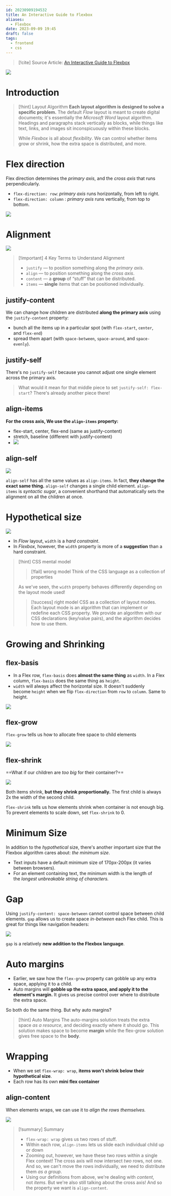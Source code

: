 ```yaml
---
id: 20230909194532
title: An Interactive Guide to Flexbox
aliases:
  - Flexbox
date: 2023-09-09 19:45
draft: false
tags:
  - frontend
  - css
---
```


> [!cite] Source Article: 
> [An Interactive Guide to Flexbox](https://www.joshwcomeau.com/css/interactive-guide-to-flexbox)

![](https://r2.hcplantern.top/2023/09/10/20230910-205025.gif)

# Introduction

> [!hint] Layout Algorithm
> **Each layout algorithm is designed to solve a specific problem.** The default *Flow* layout is meant to create digital documents; it's essentially the _Microsoft Word_ layout algorithm. Headings and paragraphs stack vertically as blocks, while things like text, links, and images sit inconspicuously within these blocks.
> 
> While *Flexbox* is all about *flexibility*. We can control whether items grow or shrink, how the extra space is distributed, and more.

# Flex direction

Flex direction determines the *primary axis*, and the *cross axis* that runs perpendicularly.

-  `flex-direction: row`:  *primary axis* runs horizontally, from left to right.
-  `flex-direction: column` : *primary axis* runs vertically, from top to bottom.

![](https://r2.hcplantern.top/2023/09/10/20230910-203813.png)

# Alignment

![](https://r2.hcplantern.top/2023/09/10/20230910-204914.gif)

> [!important] 4 Key Terms to Understand Alignment
> - `justify` — to position something along the _primary axis_.
>  - `align` — to position something along the _cross axis_.
>  - `content` — a **group** of “stuff” that can be distributed.
>  - `items` — **single** items that can be positioned individually.
## justify-content

We can change how children are distributed **along the primary axis** using the `justify-content` property:
- bunch all the items up in a particular spot (with `flex-start`, `center`, and `flex-end`)
- spread them apart (with `space-between`, `space-around`, and `space-evenly`).

## justify-self

There's no `justify-self` because you cannot adjust one single element across the primary axis. 

> What would it mean for that middle piece to set `justify-self: flex-start`? There's already another piece there!
## align-items

**For the cross axis, We use the `align-items` property:** 
- flex-start, center, flex-end (same as justify-content)
- stretch, baseline (different with justify-content)
- ![](https://r2.hcplantern.top/2023/09/10/20230910-204140.png)
## align-self

![](https://r2.hcplantern.top/2023/09/10/20230910-205405.png)


`align-self` has all the same values as `align-items`. In fact, **they change the exact same thing.** `align-self` changes a single child element.  ` align-items ` is _syntactic sugar_, a convenient shorthand that automatically sets the alignment on all the children at once.

# Hypothetical size

![](https://r2.hcplantern.top/2023/09/10/20230910-210538.png)

- In *Flow* layout, `width` is a _hard constraint_.
- In _Flexbox_, however, the `width` property is more of a **suggestion** than a hard constraint.

> [!hint] CSS mental model
> > [!fail] wrong model
> > Think of the CSS language as a collection of properties
> 
> As we've seen, the `width` property behaves differently depending on the layout mode used!
> 
> > [!success] right model
> > CSS as a collection of layout modes. Each layout mode is an algorithm that can implement or redefine each CSS property. We provide an algorithm with our CSS declarations (key/value pairs), and the algorithm decides how to use them.
>

# Growing and Shrinking

## flex-basis

- In a Flex row, `flex-basis` does **almost the same thing** as `width`. In a Flex column, `flex-basis` does the same thing as `height`.
- `width` will always affect the horizontal size. It doesn't suddenly become `height` when we flip `flex-direction` from `row` to `column`. Same to height. 

![](https://r2.hcplantern.top/2023/09/10/20230910-211414.gif)


## flex-grow

`flex-grow` tells us how to allocate free space to child elements

![](https://r2.hcplantern.top/2023/09/10/20230910-211627.gif)

## flex-shrink

==What if our children are _too big_ for their container?==

![](https://r2.hcplantern.top/2023/09/10/20230910-211858.gif)

Both items shrink, **but they shrink proportionally.** The first child is always 2x the width of the second child.

`flex-shrink` tells us how elements shrink when container is not enough big. To prevent elements to scale down, set ` flex-shrink ` to 0. 

# Minimum Size

In addition to the _hypothetical_ size, there's another important size that the Flexbox algorithm cares about: _the minimum size_.

- Text inputs have a default minimum size of 170px-200px (it varies between browsers).
- For an element containing text, the minimum width is the length of the _longest unbreakable string of characters._

# Gap

Using `justify-content: space-between` cannot control space between child elements.  `gap` allows us to create space _in-between_ each Flex child. This is great for things like navigation headers:

![](https://r2.hcplantern.top/2023/09/10/20230910-212319.png)

`gap` is a relatively **new addition to the Flexbox language**. 

# Auto margins

- Earlier, we saw how the `flex-grow` property can gobble up any extra space, applying it to a child.
- Auto margins will **gobble up the extra space, and apply it to the element's margin.** It gives us precise control over where to distribute the extra space.

So both do the same thing. But why auto margins? 

> [!hint] Auto Margins
> The auto-margins solution treats the extra space _as a resource_, and deciding exactly where it should go. This solution makes space to become **margin** while the flex-grow solution gives free space to the **body**.

# Wrapping

- When we set `flex-wrap: wrap`, **items won't shrink below their hypothetical size**.
- Each row has its own **mini flex container** 

## align-content

When elements wraps, we can use it to _align the rows themselves._

![](https://r2.hcplantern.top/2023/09/10/20230910-213221.gif)

> [!summary] Summary
> - `flex-wrap: wrap` gives us two rows of stuff.
> - Within each row, `align-items` lets us slide each individual child up or down
> - Zooming out, however, we have these two rows within a single Flex context! The cross axis will now intersect _two_ rows, not one. And so, we can't move the rows individually, we need to distribute them _as a group_.
> - Using our definitions from above, we're dealing with _content_, not _items_. But we're also still talking about the cross axis! And so the property we want is `align-content`.

